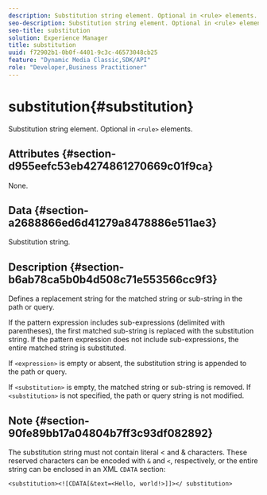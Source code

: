 ```yaml
---
description: Substitution string element. Optional in <rule> elements.
seo-description: Substitution string element. Optional in <rule> elements.
seo-title: substitution
solution: Experience Manager
title: substitution
uuid: f72902b1-0b0f-4401-9c3c-46573048cb25
feature: "Dynamic Media Classic,SDK/API"
role: "Developer,Business Practitioner"
---
```


# substitution{#substitution}

Substitution string element. Optional in `<rule>` elements.

## Attributes {#section-d955eefc53eb4274861270669c01f9ca}

None.

## Data {#section-a2688866ed6d41279a8478886e511ae3}

Substitution string.

## Description {#section-b6ab78ca5b0b4d508c71e553566cc9f3}

Defines a replacement string for the matched string or sub-string in the path or query.

If the pattern expression includes sub-expressions (delimited with parentheses), the first matched sub-string is replaced with the substitution string. If the pattern expression does not include sub-expressions, the entire matched string is substituted.

If `<expression>` is empty or absent, the substitution string is appended to the path or query.

If `<substitution>` is empty, the matched string or sub-string is removed. If `<substitution>` is not specified, the path or query string is not modified.

## Note {#section-90fe89bb17a04804b7ff3c93df082892}

The substitution string must not contain literal < and & characters. These reserved characters can be encoded with `&` and `<`, respectively, or the entire string can be enclosed in an XML `CDATA` section:

`<substitution><![CDATA[&text=<Hello, world!>]]></ substitution>` 
